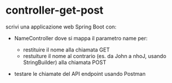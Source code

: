 # controller-get-post
scrivi una applicazione web Spring Boot con:

- NameController dove si mappa il parametro name per:
  - restituire il nome alla chiamata GET
  - restuiture il nome al contrario (es. da John a nhoJ, usando StringBuilder) alla chiamata POST

- testare le chiamate del API endpoint usando Postman
